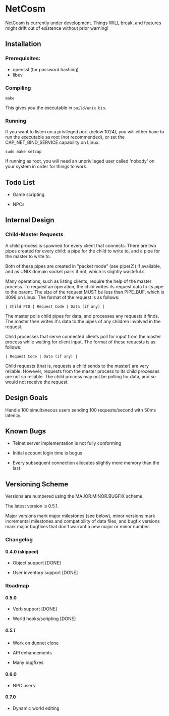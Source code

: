 NetCosm
=======

NetCosm is currently under development. Things WILL break, and
features might drift out of existence without prior warning!

## Installation

### Prerequisites:

* openssl (for password hashing)
* libev

### Compiling

    make

This gives you the executable in `build/unix.bin`.

### Running

If you want to listen on a privileged port (below 1024), you will
either have to run the executable as root (not recommended), or set
the CAP_NET_BIND_SERVICE capability on Linux:

    sudo make setcap

If running as root, you will need an unprivileged user called 'nobody'
on your system in order for things to work.

## Todo List

* Game scripting

* NPCs

## Internal Design

### Child-Master Requests

A child process is spawned for every client that connects.  There are
two pipes created for every child: a pipe for the child to write to,
and a pipe for the master to write to.

Both of these pipes are created in "packet mode" (see pipe(2)) if
available, and as UNIX domain socket pairs if not, which is slightly
wasteful.s

Many operations, such as listing clients, require the help of the
master process. To request an operation, the child writes its request
data to its pipe to the parent. The size of the request MUST be less
than PIPE_BUF, which is 4096 on Linux. The format of the request is as
follows:

    | Child PID | Request Code | Data (if any) |

The master polls child pipes for data, and processes any requests it
finds. The master then writes it's data to the pipes of any children
involved in the request.

Child processes that serve connected clients poll for input from the
master process while waiting for client input. The format of these
requests is as follows:

    | Request Code | Data (if any) |

Child requests (that is, requests a child sends to the master) are
very reliable. However, requests from the master process to its child
processes are not so reliable. The child process may not be polling
for data, and so would not receive the request.

## Design Goals

Handle 100 simultaneous users sending 100 requests/second with 50ms
latency.

## Known Bugs

* Telnet server implementation is not fully conforming

* Initial account login time is bogus

* Every subsequent connection allocates slightly more memory than the
  last

## Versioning Scheme

Versions are numbered using the MAJOR.MINOR.BUGFIX scheme.

The latest version is 0.5.1.

Major versions mark major milestones (see below), minor versions mark
incremental milestones and compatibility of data files, and bugfix
versions mark major bugfixes that don't warrant a new major or minor
number.

### Changelog

#### 0.4.0 (skipped)

* Object support [DONE]

* User inventory support [DONE]

### Roadmap

#### 0.5.0

* Verb support [DONE]

* World hooks/scripting [DONE]

##### 0.5.1

* Work on dunnet clone

* API enhancements

* Many bugfixes

#### 0.6.0

* NPC users

#### 0.7.0

* Dynamic world editing
